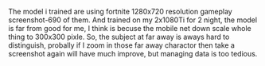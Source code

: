 The model i trained are using fortnite 1280x720 resolution gameplay screenshot-690 of them. And trained on my 2x1080Ti for 2 night, the model is far from good for me, I think is becuse the mobile net down scale whole thing to 300x300 pixle. So, the subject at far away is aways hard to distinguish, probally if I zoom in those far away charactor then take a screenshot again will have much improve, but managing data is too tedious. 
